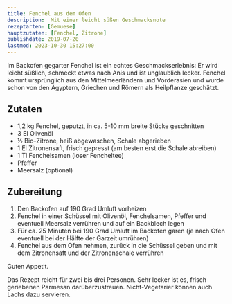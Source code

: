 ```yaml
---
title: Fenchel aus dem Ofen
description:  Mit einer leicht süßen Geschmacksnote
rezeptarten: [Gemuese]
hauptzutaten: [Fenchel, Zitrone]
publishdate: 2019-07-20
lastmod: 2023-10-30 15:27:00
---
```


 Im Backofen gegarter Fenchel ist ein echtes  Geschmackserlebnis: Er wird leicht süßlich, schmeckt etwas nach Anis und ist unglaublich lecker. Fenchel kommt ursprünglich aus den Mittelmeerländern und Vorderasien und wurde schon von den Ägyptern, Griechen und Römern als Heilpflanze geschätzt.

## Zutaten

- 1,2 kg Fenchel, geputzt, in ca. 5-10 mm breite Stücke geschnitten
- 3 El Olivenöl
- ½ Bio-Zitrone, heiß abgewaschen, Schale abgerieben
- 1 El Zitronensaft, frisch gepresst (am besten erst die Schale abreiben)
- 1 Tl Fenchelsamen (loser Fencheltee)
- Pfeffer
- Meersalz (optional)


## Zubereitung

1. Den Backofen auf 190 Grad Umluft vorheizen
2. Fenchel in einer Schüssel mit Olivenöl, Fenchelsamen, Pfeffer und eventuell Meersalz verrühren und auf ein Backblech legen
3. Für ca. 25 Minuten bei 190 Grad Umluft im Backofen garen (je nach Ofen eventuell bei der Hälfte der Garzeit umrühren)
4. Fenchel aus dem Ofen nehmen, zurück in die Schüssel geben und mit dem Zitronensaft und der Zitronenschale verrühren

Guten Appetit.

Das Rezept reicht für zwei bis drei Personen. Sehr lecker ist es, frisch geriebenen Parmesan darüberzustreuen. Nicht-Vegetarier können auch Lachs dazu servieren.
